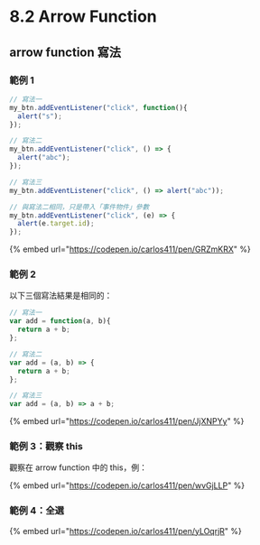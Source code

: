 # 8.2 Arrow Function

## arrow function 寫法

### 範例 1

```javascript
// 寫法一
my_btn.addEventListener("click", function(){
  alert("s");
});

// 寫法二
my_btn.addEventListener("click", () => {
  alert("abc");
});

// 寫法三
my_btn.addEventListener("click", () => alert("abc"));

// 與寫法二相同，只是帶入「事件物件」參數
my_btn.addEventListener("click", (e) => {
  alert(e.target.id);
});
```



{% embed url="https://codepen.io/carlos411/pen/GRZmKRX" %}



### 範例 2

以下三個寫法結果是相同的：

```javascript
// 寫法一
var add = function(a, b){
  return a + b;
};

// 寫法二
var add = (a, b) => {
  return a + b;
};

// 寫法三
var add = (a, b) => a + b;
```



{% embed url="https://codepen.io/carlos411/pen/JjXNPYy" %}



### 範例 3：觀察 this

觀察在 arrow function 中的 this，例：

{% embed url="https://codepen.io/carlos411/pen/wvGjLLP" %}



### 範例 4：全選

{% embed url="https://codepen.io/carlos411/pen/yLOqrjR" %}

